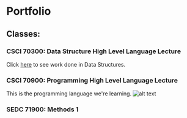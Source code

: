 # Portfolio

## Classes:

### CSCI 70300: Data Structure High Level Language Lecture 
Click [here](https://github.com/JCardenas62/nycscertweb1/blob/main/Data_Structures) to see work done in Data Structures.
### CSCI 70900: Programming High Level Language Lecture
This is the programming language we're learning.
![alt text](https://cdn.worldvectorlogo.com/logos/java.svg)


### SEDC 71900: Methods 1
